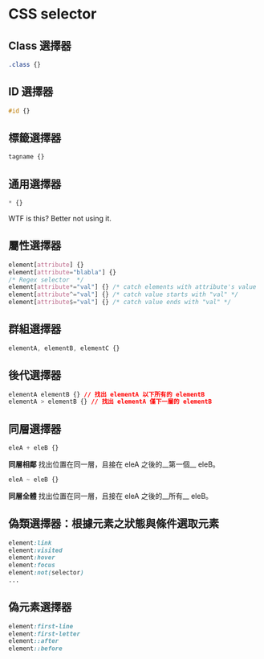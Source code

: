 # CSS selector

## Class 選擇器
```css
.class {}
```

## ID 選擇器
```css
#id {}
```

## 標籤選擇器
```css
tagname {}
```

## 通用選擇器
```css
* {}
``` 
WTF is this? Better not using it.

## 屬性選擇器
```css
element[attribute] {}
element[attribute="blabla"] {}
/* Regex selector  */
element[attribute*="val"] {} /* catch elements with attribute's value  which containing substring "val"  */
element[attribute^="val"] {} /* catch value starts with "val" */
element[attribute$="val"] {} /* catch value ends with "val" */
```

## 群組選擇器
```css
elementA, elementB, elementC {}
```

## 後代選擇器
```css
elementA elementB {} // 找出 elementA 以下所有的 elementB
elementA > elementB {} // 找出 elementA 僅下一層的 elementB
```

## 同層選擇器
```css
eleA + eleB {}
```
__同層相鄰__ 找出位置在同一層，且接在 eleA 之後的__第一個__ eleB。

```css
eleA ~ eleB {}
```
__同層全體__ 找出位置在同一層，且接在 eleA 之後的__所有__ eleB。

## 偽類選擇器：根據元素之狀態與條件選取元素
```css
element:link
element:visited
element:hover
element:focus
element:not(selector)
...
```

## 偽元素選擇器
```css
element:first-line
element:first-letter
element::after
element::before
```





















